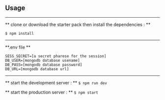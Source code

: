 Usage
-------------------------------------------
-------------------
** clone or download the starter pack then install the dependencies : **

`$ npm install`

-------------------------------------------
**.env file **
```
SESS_SECRET=[a secret pharese for the session]
DB_USER=[mongodb database usename] 
DB_PASS=[mongodb database password]
DB_URL=[mongodb database url]
```
--------------------------------------------------------
** start the development server :  **
`$ npm run dev`

** start the production server :  **
`$ npm start` 
